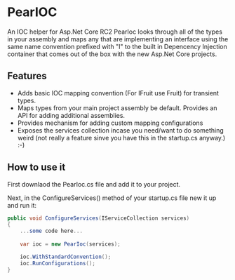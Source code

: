 # PearIOC
An IOC helper for Asp.Net Core RC2
PearIoc looks through all of the types in your assembly and maps any that are implementing an interface using the same name convention prefixed with "I" to the built in Depencency Injection container that comes out of the box with the new Asp.Net Core projects.
## Features
- Adds basic IOC mapping convention (For IFruit use Fruit) for transient types.
- Maps types from your main project assembly be default. Provides an API for adding additional assemblies.
- Provides mechanism for adding custom mapping configurations
- Exposes the services collection incase you need/want to do something weird (not really a feature sinve you have this in the startup.cs anyway.) :-)

## How to use it
First downlaod the PearIoc.cs file and add it to your project.

Next, in the ConfigureServices() method of your startup.cs file new it up and run it:


```c#
public void ConfigureServices(IServiceCollection services)
{
    ...some code here...
    
    var ioc = new PearIoc(services);

    ioc.WithStandardConvention();
    ioc.RunConfigurations();
}
```
